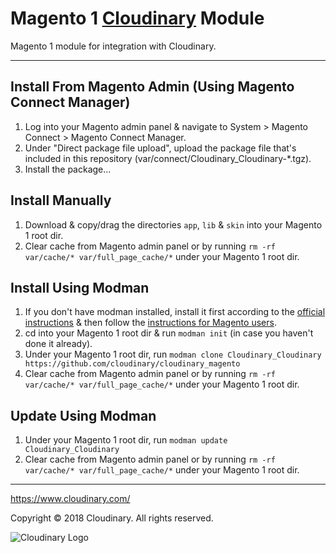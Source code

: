 # Magento 1 [Cloudinary](https://www.cloudinary.com/) Module

Magento 1 module for integration with Cloudinary.

---

## Install From Magento Admin (Using Magento Connect Manager)
1. Log into your Magento admin panel & navigate to System > Magento Connect > Magento Connect Manager.
2. Under "Direct package file upload", upload the package file that's included in this repository (var/connect/Cloudinary_Cloudinary-\*.tgz).
3. Install the package...

## Install Manually
1. Download & copy/drag the directories `app`, `lib` & `skin` into your Magento 1 root dir.
2. Clear cache from Magento admin panel or by running `rm -rf var/cache/* var/full_page_cache/*` under your Magento 1 root dir.

## Install Using Modman
1. If you don't have modman installed, install it first according to the [official instructions](https://github.com/colinmollenhour/modman#installation) & then follow the [instructions for Magento users](https://github.com/colinmollenhour/modman#magento-users).
2. cd into your Magento 1 root dir & run `modman init` (in case you haven't done it already).
3. Under your Magento 1 root dir, run `modman clone Cloudinary_Cloudinary https://github.com/cloudinary/cloudinary_magento`
4. Clear cache from Magento admin panel or by running `rm -rf var/cache/* var/full_page_cache/*` under your Magento 1 root dir.

## Update Using Modman
1. Under your Magento 1 root dir, run `modman update Cloudinary_Cloudinary`
2. Clear cache from Magento admin panel or by running `rm -rf var/cache/* var/full_page_cache/*` under your Magento 1 root dir.

---

https://www.cloudinary.com/

Copyright © 2018 Cloudinary. All rights reserved.  

![Cloudinary Logo](https://cloudinary-res.cloudinary.com/image/upload/c_scale,w_300/v1/logo/for_white_bg/cloudinary_logo_for_white_bg.svg)

